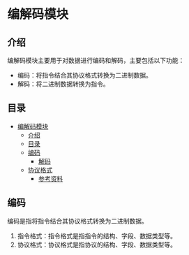 # 编解码模块

## 介绍
编解码模块主要用于对数据进行编码和解码，主要包括以下功能：

- 编码：将指令结合其协议格式转换为二进制数据。
- 解码：将二进制数据转换为指令。

## 目录
- [编解码模块](#编解码模块)
  - [介绍](#介绍)
  - [目录](#目录)
  - [编码](#编码)
    - [解码](#解码)
  - [协议格式](#协议格式)
    - [参考资料](#参考资料) 

## 编码
编码是指将指令结合其协议格式转换为二进制数据。

1. 指令格式：指令格式是指指令的结构、字段、数据类型等。
2. 协议格式：协议格式是指协议的结构、字段、数据类型等。




